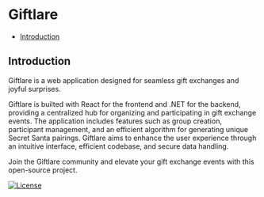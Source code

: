# Giftlare

- [Introduction](#introduction)

## Introduction

Giftlare is a web application designed for seamless gift exchanges and joyful surprises. 

Giftlare is builted with React for the frontend and .NET for the backend, providing a centralized hub for organizing and participating in gift exchange events. The application includes features such as group creation, participant management, and an efficient algorithm for generating unique Secret Santa pairings. Giftlare aims to enhance the user experience through an intuitive interface, efficient codebase, and secure data handling. 

Join the Giftlare community and elevate your gift exchange events with this open-source project.

[![License](https://img.shields.io/badge/License-Apache%202.0-blue.svg)](http://www.apache.org/licenses/LICENSE-2.0)



